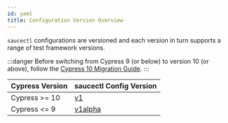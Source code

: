 ```yaml
---
id: yaml
title: Configuration Version Overview
---
```


`saucectl` configurations are versioned and each version in turn supports a range of test framework versions.

:::danger
Before switching from Cypress 9 (or below) to version 10 (or above), follow the [Cypress 10 Migration Guide](https://docs.cypress.io/guides/references/migration-guide#Migrating-to-Cypress-version-10-0).
:::

| Cypress Version | saucectl Config Version |
| --------------- | ----------------------- |
| Cypress >= 10   | [v1](v1)                |
| Cypress <= 9    | [v1alpha](v1alpha)      |
